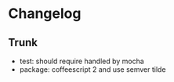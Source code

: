 
# Changelog

## Trunk

* test: should require handled by mocha
* package: coffeescript 2 and use semver tilde
